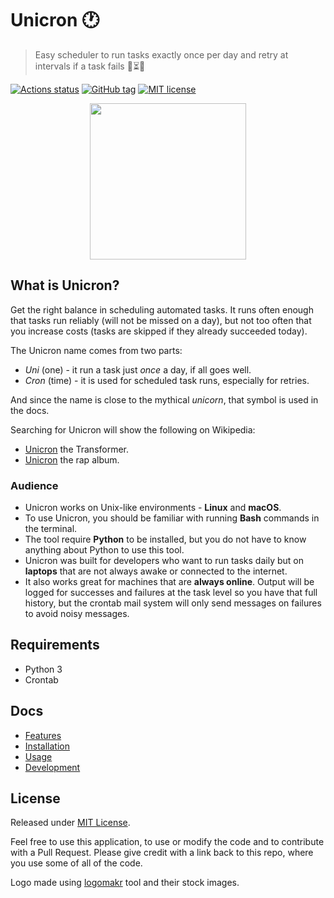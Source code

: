 # Unicron :clock1:
> Easy scheduler to run tasks exactly once per day and retry at intervals if a task fails :repeat_one::hourglass_flowing_sand::unicorn:

[![Actions status](https://github.com/MichaelCurrin/unicron/workflows/Python%20package/badge.svg)](https://github.com/MichaelCurrin/unicron/actions)
[![GitHub tag](https://img.shields.io/github/tag/MichaelCurrin/unicron.svg)](https://GitHub.com/MichaelCurrin/unicron/tags/)
[![MIT license](https://img.shields.io/badge/License-MIT-blue.svg)](https://github.com/MichaelCurrin/unicron/blob/master/LICENSE)

<p align="center">
    <img width="250" src="_media/logo.png">
</p>


## What is Unicron?

Get the right balance in scheduling automated tasks. It runs often enough that tasks run reliably (will not be missed on a day), but not too often that you increase costs (tasks are skipped if they already succeeded today).

The Unicron name comes from two parts:

- _Uni_ (one) - it run a task just _once_ a day, if all goes well.
- _Cron_ (time) - it is used for scheduled task runs, especially for retries.

And since the name is close to the mythical _unicorn_, that symbol is used in the docs.

Searching for Unicron will show the following on Wikipedia:

- [Unicron](https://en.wikipedia.org/wiki/Unicron) the Transformer.
- [Unicron](https://en.wikipedia.org/wiki/MF_Doom_%26_Trunks_Presents_Unicron) the rap album.

### Audience

- Unicron works on Unix-like environments - **Linux** and **macOS**.
- To use Unicron, you should be familiar with running **Bash** commands in the terminal.
- The tool require **Python** to be installed, but you do not have to know anything about Python to use this tool.
- Unicron was built for developers who want to run tasks daily but on **laptops** that are not always awake or connected to the internet.
- It also works great for machines that are **always online**. Output will be logged for successes and failures at the task level so you have that full history, but the crontab mail system will only send messages on failures to avoid noisy messages.


## Requirements

- Python 3
- Crontab


## Docs

- [Features](features.md)
- [Installation](/docs/installation.md)
- [Usage](/docs/usage.md)
- [Development](/docs/development.md)


## License

Released under [MIT License](https://github.com/MichaelCurrin/unicron/blob/master/LICENSE).

Feel free to use this application, to use or modify the code and to contribute with a Pull Request. Please give credit with a link back to this repo, where you use some of all of the code.

Logo made using [logomakr](https://logomakr.com/) tool and their stock images.
